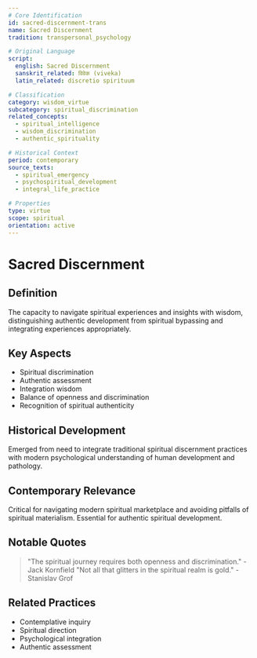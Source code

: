 ```yaml
---
# Core Identification
id: sacred-discernment-trans
name: Sacred Discernment
tradition: transpersonal_psychology

# Original Language
script:
  english: Sacred Discernment
  sanskrit_related: विवेक (viveka)
  latin_related: discretio spirituum

# Classification
category: wisdom_virtue
subcategory: spiritual_discrimination
related_concepts:
  - spiritual_intelligence
  - wisdom_discrimination
  - authentic_spirituality

# Historical Context
period: contemporary
source_texts:
  - spiritual_emergency
  - psychospiritual_development
  - integral_life_practice

# Properties
type: virtue
scope: spiritual
orientation: active
---
```


# Sacred Discernment

## Definition
The capacity to navigate spiritual experiences and insights with wisdom, distinguishing authentic development from spiritual bypassing and integrating experiences appropriately.

## Key Aspects
- Spiritual discrimination
- Authentic assessment
- Integration wisdom
- Balance of openness and discrimination
- Recognition of spiritual authenticity

## Historical Development
Emerged from need to integrate traditional spiritual discernment practices with modern psychological understanding of human development and pathology.

## Contemporary Relevance
Critical for navigating modern spiritual marketplace and avoiding pitfalls of spiritual materialism. Essential for authentic spiritual development.

## Notable Quotes
> "The spiritual journey requires both openness and discrimination." - Jack Kornfield
> "Not all that glitters in the spiritual realm is gold." - Stanislav Grof

## Related Practices
- Contemplative inquiry
- Spiritual direction
- Psychological integration
- Authentic assessment